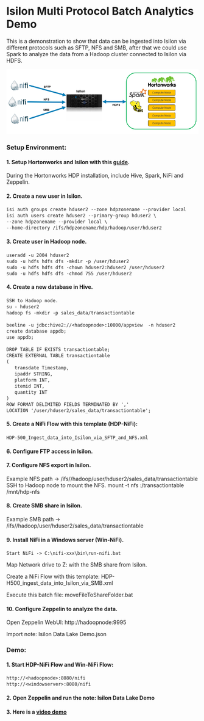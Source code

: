 # Isilon Multi Protocol Batch Analytics Demo
This is a demonstration to show that data can be ingested into Isilon via different protocols such as SFTP, NFS and SMB, after that we could use Spark to analyze the data from a Hadoop cluster connected to Isilon via HDFS.

![Diagram](/Isilon-Multi-Protocol-Batch-Analytics.png)


### Setup Environment:
#### 1. Setup Hortonworks and Isilon with this [guide](https://www.emc.com/collateral/TechnicalDocument/docu71396.pdf).
During the Hortonworks HDP installation, include Hive, Spark, NiFi and Zeppelin.
#### 2. Create a new user in Isilon.
	isi auth groups create hduser2 --zone hdpzonename --provider local
	isi auth users create hduser2 --primary-group hduser2 \
	--zone hdpzonename --provider local \
	--home-directory /ifs/hdpzonename/hdp/hadoop/user/hduser2
#### 3. Create user in Hadoop node.
	useradd -u 2004 hduser2
	sudo -u hdfs hdfs dfs -mkdir -p /user/hduser2
	sudo -u hdfs hdfs dfs -chown hduser2:hduser2 /user/hduser2
	sudo -u hdfs hdfs dfs -chmod 755 /user/hduser2
#### 4. Create a new database in Hive.
	SSH to Hadoop node.
	su - hduser2
	hadoop fs -mkdir -p sales_data/transactiontable

	beeline -u jdbc:hive2://<hadoopnode>:10000/appview  -n hduser2
	create database appdb;
	use appdb;
		
	DROP TABLE IF EXISTS transactiontable;
	CREATE EXTERNAL TABLE transactiontable
	(
	   transdate Timestamp,
	   ipaddr STRING,
	   platform INT,
	   itemid INT,
	   quantity INT
	)
	ROW FORMAT DELIMITED FIELDS TERMINATED BY ','
	LOCATION '/user/hduser2/sales_data/transactiontable';
#### 5. Create a NiFi Flow with this template (HDP-NiFi):
	HDP-500_Ingest_data_into_Isilon_via_SFTP_and_NFS.xml
#### 6. Configure FTP access in Isilon.
#### 7. Configure NFS export in Isilon.
Example NFS path -> /ifs/<accesszone>/hadoop/user/hduser2/sales_data/transactiontable
	SSH to Hadoop node to mount the NFS.
	mount -t nfs <smartconnectaccesszone>:/transactiontable /mnt/hdp-nfs
#### 8. Create SMB share in Isilon.
Example SMB path -> /ifs/<accesszone>/hadoop/user/hduser2/sales_data/transactiontable
	
#### 9. Install NiFi in a Windows server (Win-NiFi).
	Start NiFi -> C:\nifi-xxx\bin\run-nifi.bat
Map Network drive to Z: with the SMB share from Isilon.

Create a NiFi Flow with this template:
	HDP-H500_ingest_data_into_Isilon_via_SMB.xml
	
Execute this batch file: moveFileToShareFolder.bat
#### 10. Configure Zeppelin to analyze the data.
Open Zeppelin WebUI: http://hadoopnode:9995

Import note: Isilon Data Lake Demo.json

### Demo:
#### 1. Start HDP-NiFi Flow and Win-NiFi Flow:
	http://<hadoopnode>:8080/nifi
	http://<windowserver>:8080/nifi
#### 2. Open Zeppelin and run the note: Isilon Data Lake Demo
#### 3. Here is a [video demo](https://youtu.be/GsiCoBoUg4A)
